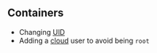 ## Containers

- Changing [UID](./uid/)
- Adding a [cloud](./maven-jdk-adduser) user to avoid being `root`